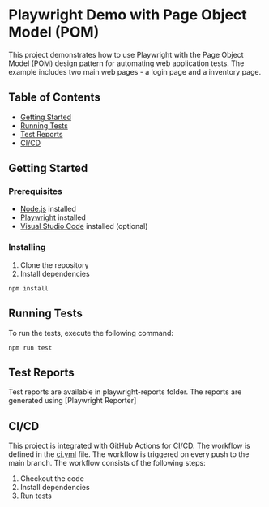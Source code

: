 # Playwright Demo with Page Object Model (POM)

This project demonstrates how to use Playwright with the Page Object Model (POM) design pattern for automating web application tests. 
The example includes two main web pages - a login page and a inventory page.

## Table of Contents


- [Getting Started](#getting-started)
- [Running Tests](#running-tests)
- [Test Reports](#test-reports)
- [CI/CD](#cicd)

## Getting Started

### Prerequisites

- [Node.js](https://nodejs.org/en/download/) installed
- [Playwright](https://playwright.dev/docs/intro) installed
- [Visual Studio Code](https://code.visualstudio.com/download) installed (optional)

### Installing

1. Clone the repository
2. Install dependencies
```
npm install
```

## Running Tests

To run the tests, execute the following command:
```
npm run test
```

## Test Reports

Test reports are available in playwright-reports folder. The reports are generated using [Playwright Reporter]

## CI/CD

This project is integrated with GitHub Actions for CI/CD. 
The workflow is defined in the [ci.yml](.github/workflows/ci.yml) file. 
The workflow is triggered on every push to the main branch. The workflow consists of the following steps:

1. Checkout the code
2. Install dependencies
3. Run tests